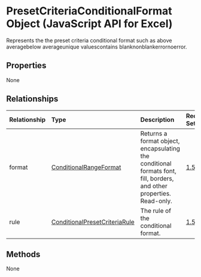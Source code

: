 # PresetCriteriaConditionalFormat Object (JavaScript API for Excel)

Represents the the preset criteria conditional format such as above averagebelow averageunique valuescontains blanknonblankerrornoerror.

## Properties

None

## Relationships
| Relationship | Type	|Description| Req. Set|
|:---------------|:--------|:----------|:----|
|format|[ConditionalRangeFormat](conditionalrangeformat.md)|Returns a format object, encapsulating the conditional formats font, fill, borders, and other properties. Read-only.|[1.5](../requirement-sets/excel-api-requirement-sets.md)|
|rule|[ConditionalPresetCriteriaRule](conditionalpresetcriteriarule.md)|The rule of the conditional format.|[1.5](../requirement-sets/excel-api-requirement-sets.md)|

## Methods
None

